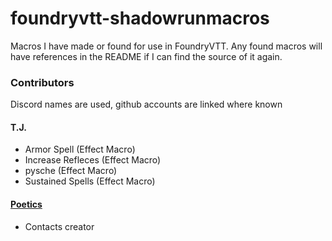 # foundryvtt-shadowrunmacros
Macros I have made or found for use in FoundryVTT. Any found macros will have references in the README if I can find the source of it again.


### Contributors
Discord names are used, github accounts are linked where known

#### T.J.
- Armor Spell (Effect Macro)
- Increase Refleces (Effect Macro)
- pysche (Effect Macro)
- Sustained Spells (Effect Macro)

#### [Poetics](https://github.com/ThePoetics)
- Contacts creator